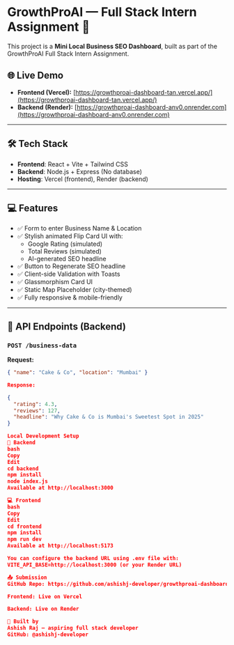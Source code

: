# GrowthProAI — Full Stack Intern Assignment 🚀

This project is a **Mini Local Business SEO Dashboard**, built as part of the GrowthProAI Full Stack Intern Assignment.

## 🌐 Live Demo

- **Frontend (Vercel):** [https://growthproai-dashboard-tan.vercel.app/](https://growthproai-dashboard-tan.vercel.app/)
- **Backend (Render):** [https://growthproai-dashboard-anv0.onrender.com](https://growthproai-dashboard-anv0.onrender.com)

---

## 🛠️ Tech Stack

- **Frontend**: React + Vite + Tailwind CSS
- **Backend**: Node.js + Express (No database)
- **Hosting**: Vercel (frontend), Render (backend)

---

## 💻 Features

- ✅ Form to enter Business Name & Location
- ✅ Stylish animated Flip Card UI with:
  - Google Rating (simulated)
  - Total Reviews (simulated)
  - AI-generated SEO headline
- ✅ Button to Regenerate SEO headline
- ✅ Client-side Validation with Toasts
- ✅ Glassmorphism Card UI
- ✅ Static Map Placeholder (city-themed)
- ✅ Fully responsive & mobile-friendly

---

## 🧪 API Endpoints (Backend)

### `POST /business-data`

**Request:**
```json
{ "name": "Cake & Co", "location": "Mumbai" }

Response:

{
  "rating": 4.3,
  "reviews": 127,
  "headline": "Why Cake & Co is Mumbai's Sweetest Spot in 2025"
}

Local Development Setup
🔧 Backend
bash
Copy
Edit
cd backend
npm install
node index.js
Available at http://localhost:3000

💻 Frontend
bash
Copy
Edit
cd frontend
npm install
npm run dev
Available at http://localhost:5173

You can configure the backend URL using .env file with:
VITE_API_BASE=http://localhost:3000 (or your Render URL)

📤 Submission
GitHub Repo: https://github.com/ashishj-developer/growthproai-dashboard

Frontend: Live on Vercel

Backend: Live on Render

🙌 Built by
Ashish Raj — aspiring full stack developer
GitHub: @ashishj-developer